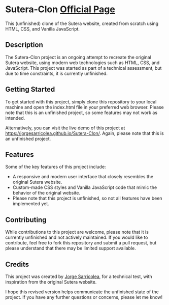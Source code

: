 # Sutera-Clon  [Official Page](https://checkout.sleepdreamdeep.com/suteradreamdeepfbshop4str/checkout?comments=true&faq=true&record=true&proof=top&language=us)

This (unfinished) clone of the Sutera website, created from scratch using HTML, CSS, and Vanilla JavaScript.

## Description
The Sutera-Clon project is an ongoing attempt to recreate the original Sutera website, using modern web technologies such as HTML, CSS, and JavaScript. This project was started as part of a technical assessment, but due to time constraints, it is currently unfinished.

## Getting Started
To get started with this project, simply clone this repository to your local machine and open the index.html file in your preferred web browser. Please note that this is an unfinished project, so some features may not work as intended.

Alternatively, you can visit the live demo of this project at https://jorgesarricolea.github.io/Sutera-Clon/. Again, please note that this is an unfinished project.

## Features
Some of the key features of this project include:

- A responsive and modern user interface that closely resembles the original Sutera website.
- Custom-made CSS styles and Vanilla JavaScript code that mimic the behavior of the original website.
- Please note that this project is unfinished, so not all features have been implemented yet.


## Contributing
While contributions to this project are welcome, please note that it is currently unfinished and not actively maintained. If you would like to contribute, feel free to fork this repository and submit a pull request, but please understand that there may be limited support available.

## Credits
This project was created by [Jorge Sarricolea](https://jorgesarricolea.com), for a technical test, with inspiration from the original Sutera website.

I hope this revised version helps communicate the unfinished state of the project. If you have any further questions or concerns, please let me know!
